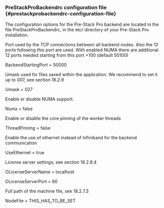 ### PreStackProBackendrc configuration file {#prestackprobackendrc-configuration-file}

The configuration options for the Pre-Stack Pro backend are located in the file PreStackProBackendrc, in the etc/ directory of your Pre-Stack Pro installation.

Port used by the TCP connections between all backend nodes. Also the 12 ports following this port are used. With enabled NUMA there are additional 12 ports needed starting from this port +100 (default 50100)

BackendStartingPort = 50000

Umask used for files saved within the application. We recommend to set it up to 007, see section 18.2.9

Umask = 027

Enable or disable NUMA support.

Numa = false

Enable or disable the core pinning of the worker threads

ThreadPinning = false

Enable the use of ethernet instead of Infiniband for the backend communication

UseEthernet = true

License server settings, see section 18.2.8.4

OLicenseServerName = localhost

OLicenseServerPort = 80

Full path of the machine file, see 18.2.7.3

NodeFile = THIS_HAS_TO_BE_SET